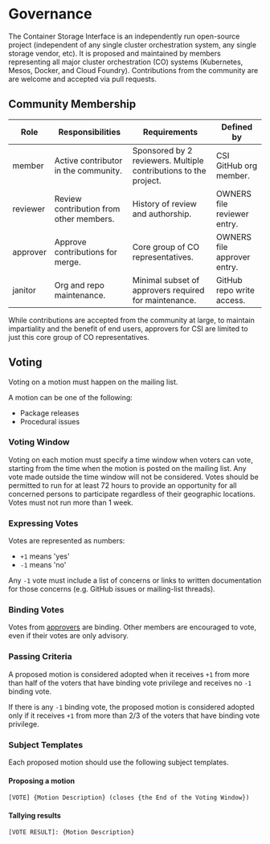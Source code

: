 # Governance

The Container Storage Interface is an independently run open-source project (independent of any single cluster orchestration system, any single storage vendor, etc).
It is proposed and maintained by members representing all major cluster orchestration (CO) systems (Kubernetes, Mesos, Docker, and Cloud Foundry).
Contributions from the community are are welcome and accepted via pull requests.

## Community Membership

| Role | Responsibilities | Requirements | Defined by |
| -----| ---------------- | ------------ | -----------|
| member | Active contributor in the community. | Sponsored by 2 reviewers.  Multiple contributions to the project. | CSI GitHub org member. |
| reviewer | Review contribution from other members. | History of review and authorship. | OWNERS file reviewer entry. |
| approver | Approve contributions for merge. | Core group of CO representatives. | OWNERS file approver entry. |
| janitor | Org and repo maintenance. | Minimal subset of approvers required for maintenance. | GitHub repo write access. |

While contributions are accepted from the community at large, to maintain impartiality and the benefit of end users, approvers for CSI are limited to just this core group of CO representatives.

## Voting

Voting on a motion must happen on the mailing list.

A motion can be one of the following:
* Package releases
* Procedural issues

### Voting Window

Voting on each motion must specify a time window when voters can vote, starting from the time when the motion is posted on the mailing list.
Any vote made outside the time window will not be considered.
Votes should be permitted to run for at least 72 hours to provide an opportunity for all concerned persons to participate regardless of their geographic locations.
Votes must not run more than 1 week.

### Expressing Votes

Votes are represented as numbers:
* `+1` means 'yes'
* `-1` means 'no'

Any `-1` vote must include a list of concerns or links to written documentation for those concerns (e.g. GitHub issues or mailing-list threads).

### Binding Votes

Votes from [approvers](#community-membership) are binding.
Other members are encouraged to vote, even if their votes are only advisory.

### Passing Criteria

A proposed motion is considered adopted when it receives `+1` from more than half of the voters that have binding vote privilege and receives no `-1` binding vote.

If there is any `-1` binding vote, the proposed motion is considered adopted only if it receives `+1` from more than 2/3 of the voters that have binding vote privilege.

### Subject Templates

Each proposed motion should use the following subject templates.

#### Proposing a motion

`[VOTE] {Motion Description} (closes {the End of the Voting Window})`

#### Tallying results

`[VOTE RESULT]: {Motion Description}`
